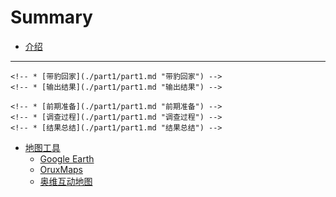 # Summary

* [介绍](./README.md "介绍")

---

<!-- * [目的](./part1/part1.md "目的") -->
    <!-- * [带豹回家](./part1/part1.md "带豹回家") -->
    <!-- * [输出结果](./part1/part1.md "输出结果") -->
<!-- * [过程](./part1/part1.md "过程") -->
    <!-- * [前期准备](./part1/part1.md "前期准备") -->
    <!-- * [调查过程](./part1/part1.md "调查过程") -->
    <!-- * [结果总结](./part1/part1.md "结果总结") -->
<!-- * [注意事项](./part1/part1.md "注意事项") -->

<!-- --- -->

* [地图工具](./map-tools/map-tools.md "地图工具")
    * [Google Earth](./map-tools/google-earth.md "Google Earth")
    * [OruxMaps](./map-tools/oruxmaps.md "OruxMaps")
    * [奥维互动地图](./map-tools/ovital.md "奥维")

<!-- * [气象预报](./part1/part1.md "气象预报") -->

<!-- * [野外救护](./part1/part1.md "野外救护") -->

<!-- --- -->

<!-- * [结语](./part2/part2.md "结语") -->
